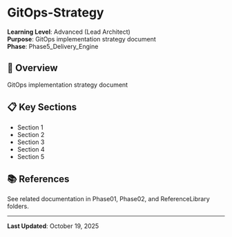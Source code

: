 # GitOps-Strategy

**Learning Level**: Advanced (Lead Architect)  
**Purpose**: GitOps implementation strategy document  
**Phase**: Phase5_Delivery_Engine

## 🎯 Overview

GitOps implementation strategy document

## 📋 Key Sections

- Section 1
- Section 2
- Section 3
- Section 4
- Section 5

## 📚 References

See related documentation in Phase01, Phase02, and ReferenceLibrary folders.

---

**Last Updated**: October 19, 2025
